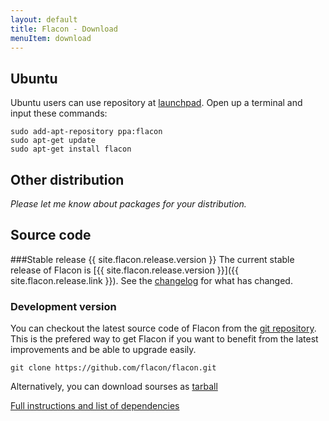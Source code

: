```yaml
---
layout: default
title: Flacon - Download
menuItem: download
---
```


## Ubuntu
Ubuntu users can use repository at [launchpad](https://launchpad.net/~flacon/+archive/ppa). Open up a terminal and input these commands:

    sudo add-apt-repository ppa:flacon
    sudo apt-get update
    sudo apt-get install flacon

## Other distribution
_Please let me know about packages for your distribution._

## Source code
###Stable release {{ site.flacon.release.version }}
The current stable release of Flacon is [{{ site.flacon.release.version }}]({{ site.flacon.release.link }}). See the [changelog](/changelog) for what has changed.


### Development version
You can checkout the latest source code of Flacon from the [git repository](https://github.com/flacon/flacon). This is the prefered way to get Flacon if you want to benefit from the latest improvements and be able to upgrade easily.

    git clone https://github.com/flacon/flacon.git

Alternatively, you can download sourses as [tarball](https://github.com/flacon/flacon/archive/master.tar.gz)

[Full instructions and list of dependencies](https://github.com/flacon/flacon/wiki/How-to-build)


<br><br><br><br><br><br><br>
